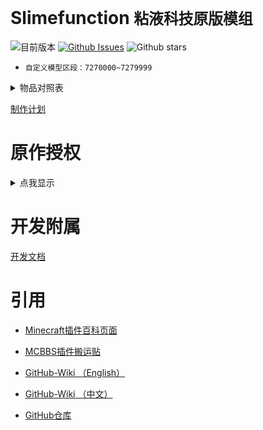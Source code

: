 # Slimefunction   `粘液科技原版模组`

![目前版本](https://img.shields.io/github/v/release/Dubhe-Development-Team/Slimefunction?include_prereleases)
[![Github Issues](https://img.shields.io/github/issues/Dubhe-Development-Team/Slimefunction.svg?style=popout)](https://github.com/Dubhe-Development-Team/Slimefunction/issues)
![Github stars](https://img.shields.io/github/stars/Dubhe-Development-Team/Slimefunction.svg)

* `自定义模型区段：7270000~7279999`

<details>
<summary>物品对照表</summary>

| CustomModelData | 物品ID(Item's ID) | 物品名称 | Item's Name | 资源包 |
| :----: | ---- | ---- | ---- | ---- |
| 7270001 | grandmas_walking_stick | 奶奶的拐杖 | Grandmas Walking Stick | ✔ |
| 7270002 | grandpas_walking_stick | 爷爷的拐杖 | Grandpas Walking Stick | ✔ |
| 7270003 | icy_bow | 冰封之弓 | Icy Bow | ✔ |
| 7270004 | explosive_pickaxe | 爆炸镐 | Explosive Pickaxe | ✔ |
| 7270005 | sword_of_beheading | 处决之剑 | Sword of Beheading | ✔ |
| 7270006 | grappling_hook | 抓钩 | Grappling Hook |  |
| 7270007 | blade_of_vampires | 吸血鬼之刀 | Blade of Vampires | ✔ |
| 7270008 | soulbound_sword | 灵魂绑定剑 | Soulbound Sword | ✔ |
| 7270009 | soulbound_bow | 灵魂绑定弓 | Soulbound Bow | ✔ |
| 7270010 | soulbound_trident | 灵魂绑定三叉戟 | Soulbound Trident | CIT |
| 7270011 | soulbound_helmet | 灵魂绑定头盔 | Soulbound Helmet | ✔ |
| 7270012 | soulbound_chestplate | 灵魂绑定胸甲 | Soulbound Chestplate | ✔ |
| 7270013 | soulbound_leggings | 灵魂绑定护腿 | Soulbound Leggings | ✔ |
| 7270014 | soulbound_boots | 灵魂绑定靴子 | Soulbound Boots | ✔ |
| 7270015 | soulbound_hoe | 灵魂绑定锄 | Soulbound Hoe | ✔ |
| 7270016 | soulbound_shovel | 灵魂绑定铲 | Soulbound Shovel | ✔ |
| 7270017 | soulbound_axe | 灵魂绑定斧 | Soulbound Axe | ✔ |
| 7270018 | soulbound_pickaxe | 灵魂绑定镐 | Soulbound Pickaxe | ✔ |
| 7270019 | soulbound_elytra | 灵魂绑定鞘翅 | Soulbound Elytra | CIT |


<font color=gray>*注 : CIT为拓展资源包(需optifine)*</font>
<p style="color:gray;font-style:italic;"></p>
</details>

[制作计划](./doc/制作计划.md "制作计划")

# 原作授权

<details>
<summary>点我显示</summary>

![授权](./授权.jpg)
</details>

# 开发附属
[开发文档](./doc/创建Addons.md "附属开发文档")

# 引用

* [Minecraft插件百科页面](https://mineplugin.org/SlimeFun4 "Minecraft插件百科页面")

* [MCBBS插件搬运贴](https://www.mcbbs.net/forum.php?mod=viewthread&tid=827594 "MCBBS插件搬运贴")

* [GitHub-Wiki （English）](https://github.com/TheBusyBiscuit/Slimefun4/wiki "GitHub-Wiki（English）")

* [GitHub-Wiki （中文）](https://github.com/StarWishsama/Slimefun4/wiki "GitHub-Wiki（中文）")

* [GitHub仓库](https://github.com/StarWishsama/Slimefun4 "GitHub仓库")
